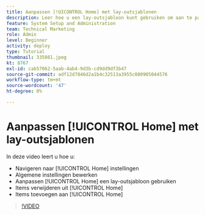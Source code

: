 ```yaml
---
title: Aanpassen [!UICONTROL Home] met lay-outsjablonen
description: Leer hoe u een lay-outsjabloon kunt gebruiken om aan te passen [!UICONTROL Home] door velden toe te voegen of te verwijderen.
feature: System Setup and Administration
team: Technical Marketing
role: Admin
level: Beginner
activity: deploy
type: Tutorial
thumbnail: 335081.jpeg
kt: 8767
exl-id: cab57062-5aab-4ab4-9d3b-cd9dd9df3b47
source-git-commit: adf12d7846d2a1b4c32513a3955c080905044576
workflow-type: tm+mt
source-wordcount: '47'
ht-degree: 0%

---
```


# Aanpassen [!UICONTROL Home] met lay-outsjablonen

In deze video leert u hoe u:

* Navigeren naar [!UICONTROL Home] instellingen
* Algemene instellingen bewerken
* Aanpassen [!UICONTROL Home] een lay-outsjabloon gebruiken
* Items verwijderen uit [!UICONTROL Home]
* Items toevoegen aan [!UICONTROL Home]

>[!VIDEO](https://video.tv.adobe.com/v/335081/?quality=12)
